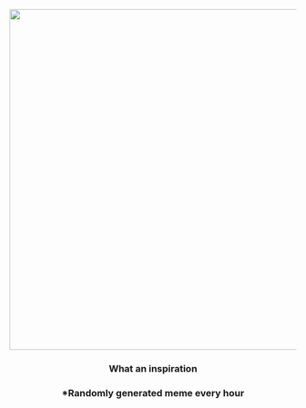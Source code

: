 <p align="center">
        <img src="https://i.redd.it/sft3bg7nv2c91.gif" width="600" height="600">
        </p>
        <h3 align="center">What an inspiration</h3>
        <h3 align="center">*Randomly generated meme every hour</h3>
    